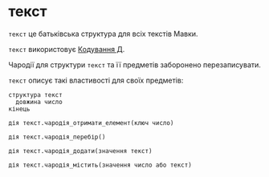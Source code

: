 # текст

`текст` <keyword>це</keyword> батьківська структура для всіх текстів <subject>Мавки</subject>.

`текст` використовує [Кодування Д](https://кдб.укр/документи/КД.html).

Чародії для структури `текст` та її предметів заборонено перезаписувати.

`текст` описує такі властивості для своїх предметів:

```мавка
структура текст
  довжина число
кінець
```

```мавка
дія текст.чародія_отримати_елемент(ключ число)
```

```мавка
дія текст.чародія_перебір()
```

```мавка
дія текст.чародія_додати(значення текст)
```

```мавка
дія текст.чародія_містить(значення число або текст)
```
